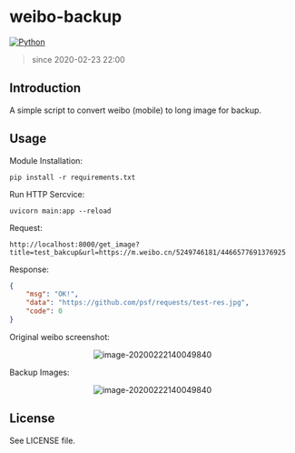 # weibo-backup

[![Python](https://img.shields.io/badge/language-Python-red.svg)]()

> since 2020-02-23 22:00

## Introduction

A simple script to convert weibo (mobile)  to long image for backup.



## Usage

Module Installation: 

```shell
pip install -r requirements.txt
```

Run HTTP Sercvice: 

```shell
uvicorn main:app --reload
```

Request: 

```
http://localhost:8000/get_image?title=test_bakcup&url=https://m.weibo.cn/5249746181/4466577691376925
```

Response:

```json
{
    "msg": "OK!",
    "data": "https://github.com/psf/requests/test-res.jpg",
    "code": 0
}
```


Original weibo screenshot:

<center>

![image-20200222140049840](https://ywh-oss.oss-cn-shenzhen.aliyuncs.com/blog/weibo-backup-origin.jpg?x-oss-process=image/resize,p_30)

</center>

Backup Images:

<center>

![image-20200222140049840](https://ywh-oss.oss-cn-shenzhen.aliyuncs.com/blog/weibo-backup-bak.jpg?x-oss-process=image/resize,p_30)

</center>

## License

See LICENSE file.
